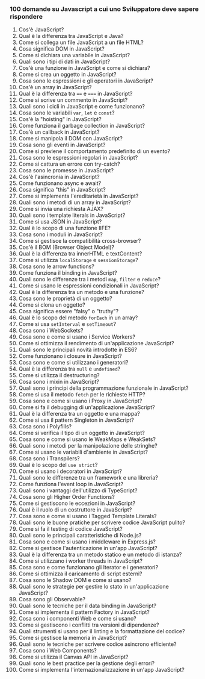 ### 100 domande su Javascript a cui uno Sviluppatore deve sapere rispondere

1. Cos'è JavaScript?
2. Qual è la differenza tra JavaScript e Java?
3. Come si collega un file JavaScript a un file HTML?
4. Cosa significa DOM in JavaScript?
5. Come si dichiara una variabile in JavaScript?
6. Quali sono i tipi di dati in JavaScript?
7. Cos'è una funzione in JavaScript e come si dichiara?
8. Come si crea un oggetto in JavaScript?
9. Cosa sono le espressioni e gli operatori in JavaScript?
10. Cos'è un array in JavaScript?
11. Qual è la differenza tra `==` e `===` in JavaScript?
12. Come si scrive un commento in JavaScript?
13. Quali sono i cicli in JavaScript e come funzionano?
14. Cosa sono le variabili `var`, `let` e `const`?
15. Cos'è la "hoisting" in JavaScript?
16. Come funziona il garbage collection in JavaScript?
17. Cos'è un callback in JavaScript?
18. Come si manipola il DOM con JavaScript?
19. Cosa sono gli eventi in JavaScript?
20. Come si previene il comportamento predefinito di un evento?
21. Cosa sono le espressioni regolari in JavaScript?
22. Come si cattura un errore con try-catch?
23. Cosa sono le promesse in JavaScript?
24. Cos'è l'asincronia in JavaScript?
25. Come funzionano async e await?
26. Cosa significa "this" in JavaScript?
27. Come si implementa l'ereditarietà in JavaScript?
28. Quali sono i metodi di un array in JavaScript?
29. Come si invia una richiesta AJAX?
30. Quali sono i template literals in JavaScript?
31. Come si usa JSON in JavaScript?
32. Qual è lo scopo di una funzione IIFE?
33. Cosa sono i moduli in JavaScript?
34. Come si gestisce la compatibilità cross-browser?
35. Cos'è il BOM (Browser Object Model)?
36. Qual è la differenza tra innerHTML e textContent?
37. Come si utilizza `localStorage` e `sessionStorage`?
38. Cosa sono le arrow functions?
39. Come funziona il binding in JavaScript?
40. Quali sono le differenze tra i metodi `map`, `filter` e `reduce`?
41. Come si usano le espressioni condizionali in JavaScript?
42. Qual è la differenza tra un metodo e una funzione?
43. Cosa sono le proprietà di un oggetto?
44. Come si clona un oggetto?
45. Cosa significa essere "falsy" o "truthy"?
46. Qual è lo scopo del metodo `forEach` in un array?
47. Come si usa `setInterval` e `setTimeout`?
48. Cosa sono i WebSockets?
49. Cosa sono e come si usano i Service Workers?
50. Come si ottimizza il rendimento di un'applicazione JavaScript?
51. Quali sono le principali novità introdotte in ES6?
52. Come funzionano i closure in JavaScript?
53. Cosa sono e come si utilizzano i generatori?
54. Qual è la differenza tra `null` e `undefined`?
55. Come si utilizza il destructuring?
56. Cosa sono i mixin in JavaScript?
57. Quali sono i principi della programmazione funzionale in JavaScript?
58. Come si usa il metodo `fetch` per le richieste HTTP?
59. Cosa sono e come si usano i Proxy in JavaScript?
60. Come si fa il debugging di un'applicazione JavaScript?
61. Qual è la differenza tra un oggetto e una mappa?
62. Come si usa il pattern Singleton in JavaScript?
63. Cosa sono i Polyfills?
64. Come si verifica il tipo di un oggetto in JavaScript?
65. Cosa sono e come si usano le WeakMaps e WeakSets?
66. Quali sono i metodi per la manipolazione delle stringhe?
67. Come si usano le variabili d'ambiente in JavaScript?
68. Cosa sono i Transpilers?
69. Qual è lo scopo del `use strict`?
70. Come si usano i decoratori in JavaScript?
71. Quali sono le differenze tra un framework e una libreria?
72. Come funziona l'event loop in JavaScript?
73. Quali sono i vantaggi dell'utilizzo di TypeScript?
74. Cosa sono gli Higher Order Functions?
75. Come si gestiscono le eccezioni in JavaScript?
76. Qual è il ruolo di un costruttore in JavaScript?
77. Cosa sono e come si usano i Tagged Template Literals?
78. Quali sono le buone pratiche per scrivere codice JavaScript pulito?
79. Come si fa il testing di codice JavaScript?
80. Quali sono le principali caratteristiche di Node.js?
81. Cosa sono e come si usano i middleware in Express.js?
82. Come si gestisce l'autenticazione in un'app JavaScript?
83. Qual è la differenza tra un metodo statico e un metodo di istanza?
84. Come si utilizzano i worker threads in JavaScript?
85. Cosa sono e come funzionano gli Iterator e i generatori?
86. Come si ottimizza il caricamento di script esterni?
87. Cosa sono le Shadow DOM e come si usano?
88. Quali sono le strategie per gestire lo stato in un'applicazione JavaScript?
89. Cosa sono gli Observable?
90. Quali sono le tecniche per il data binding in JavaScript?
91. Come si implementa il pattern Factory in JavaScript?
92. Cosa sono i componenti Web e come si usano?
93. Come si gestiscono i conflitti tra versioni di dipendenze?
94. Quali strumenti si usano per il linting e la formattazione del codice?
95. Come si gestisce la memoria in JavaScript?
96. Quali sono le tecniche per scrivere codice asincrono efficiente?
97. Cosa sono i Web Components?
98. Come si utilizza il Canvas API in JavaScript?
99. Quali sono le best practice per la gestione degli errori?
100. Come si implementa l'internazionalizzazione in un'app JavaScript? 
